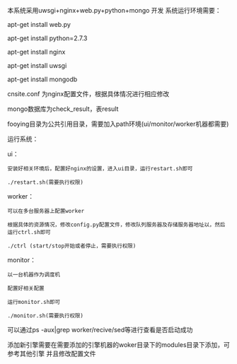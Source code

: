 ﻿本系统采用uwsgi+nginx+web.py+python+mongo
开发
系统运行环境需要：

apt-get install web.py

apt-get install python=2.7.3

apt-get install nginx

apt-get install uwsgi

apt-get install mongodb



cnsite.conf 为nginx配置文件，根据具体情况进行相应修改

mongo数据库为check_result，表result



fooying目录为公共引用目录，需要加入path环境(ui/monitor/worker机器都需要)



运行系统：

ui：
	
    安装好相关环境后，配置好nginx的设置，进入ui目录，运行restart.sh即可

    ./restart.sh(需要执行权限)


worker：
	
    可以在多台服务器上配置worker

    根据具体的资源情况，修改config.py配置文件，修改队列服务器及存储服务器地址以，然后运行ctrl.sh即可

    ./ctrl (start/stop开始或者停止，需要执行权限)


monitor：
	
    以一台机器作为调度机
	
    配置好相关配置
	
    运行monitor.sh即可
	
    ./monitor.sh(需要执行权限)
	


可以通过ps -aux|grep worker/recive/sed等进行查看是否启动成功


添加新引擎需要在需要添加的引擎机器的woker目录下的modules目录下添加，可参考其他引擎
并且修改配置文件
	